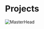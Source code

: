 <h1>Projects</h1>


![MasterHead](https://thumbs.gfycat.com/PowerlessUnawareIncatern-size_restricted.gif) 
